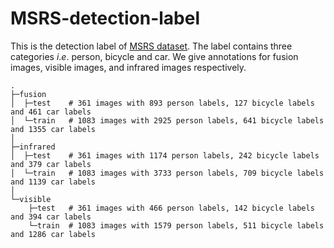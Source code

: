 # MSRS-detection-label
This is the detection label of [MSRS dataset](https://github.com/Linfeng-Tang/PIAFusion).
The label contains three categories $i.e.$ person, bicycle and car.
We give annotations for fusion images, visible images, and infrared images respectively. 

~~~
.
├─fusion
│  ├─test    # 361 images with 893 person labels, 127 bicycle labels and 461 car labels
│  └─train   # 1083 images with 2925 person labels, 641 bicycle labels and 1355 car labels
│          
├─infrared
│  ├─test    # 361 images with 1174 person labels, 242 bicycle labels and 379 car labels
│  └─train   # 1083 images with 3733 person labels, 709 bicycle labels and 1139 car labels
│          
└─visible
    ├─test   # 361 images with 466 person labels, 142 bicycle labels and 394 car labels
    └─train  # 1083 images with 1579 person labels, 511 bicycle labels and 1286 car labels
  
~~~

<!-- The RoadScene_Annotation dataset is annotated with 121 aligned Vis and IR image pairs selected from RoadScene(https://github.com/hanna-xu/RoadScene). For each instance, 14 semantic categories are defined and annotated except for the "background" category, i.e. “sky”, “tree”, “car”, “bicyclist”, “road”, “pavement”, “grass”, “fence”, “pedestrian”, “roadsign”, “building”, “pole”, “wire”, “light”. Each instance has annotations whenever the corresponding category appears in the current image. -->
